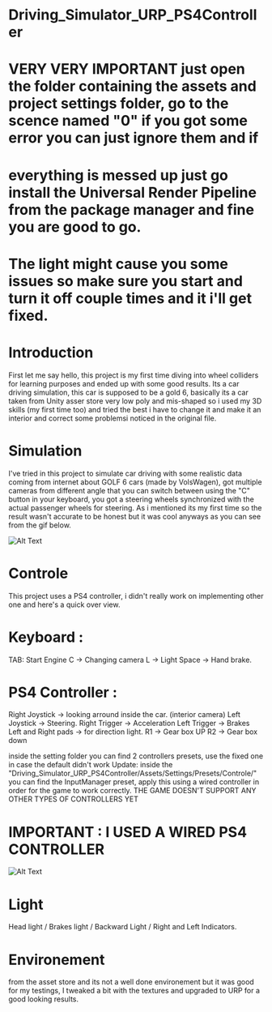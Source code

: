 # Driving_Simulator_URP_PS4Controller

# VERY VERY IMPORTANT just open the folder containing the assets and project settings folder, go to the scence named "0" if you got some error you can just ignore them and if
# everything is messed up just go install the Universal Render Pipeline from the package manager and fine you are good to go.
# The light might cause you some issues so make sure you start and turn it off couple times and it i'll get fixed.

# Introduction

  First let me say hello, this project is my first time diving into wheel colliders for learning purposes and ended up with some good results.
  Its a car driving simulation, this car is supposed to be a gold 6, basically its a car taken from Unity asser store very low poly and mis-shaped so i used my 3D skills (my first time too) and tried the best i have to change it and make it an interior and correct some problemsi noticed in the original file.
  
 # Simulation
 
  I've tried in this project to simulate car driving with some realistic data coming from internet about GOLF 6 cars (made by VolsWagen), got multiple cameras
  from different angle that you can switch between using the "C" button in your keyboard, you got a steering wheels synchronized with the actual passenger wheels for 
  steering. As i mentioned its my first time so the result wasn't accurate to be honest but it was cool anyways as you can see from the gif below.
  
  ![Alt Text](https://media.giphy.com/media/elcU48XMW7tlY9O2jC/giphy.gif)
  
  # Controle 
  
  This project uses a PS4 controller, i didn't really work on implementing other one and here's a quick over view.
  
  # Keyboard : 
  TAB: Start Engine
  C -> Changing camera
  L -> Light
  Space -> Hand brake.
  
  # PS4 Controller : 
  
  Right Joystick -> looking arround inside the car. (interior camera)
  Left Joystick -> Steering.
  Right Trigger -> Acceleration
  Left Trigger -> Brakes
  Left and Right pads -> for direction light.
  R1 -> Gear box UP
  R2 -> Gear box down
  
  inside the setting folder you can find 2 controllers presets, use the fixed one in case the default didn't work 
  Update: inside the "Driving_Simulator_URP_PS4Controller/Assets/Settings/Presets/Controle/" you can find the InputManager preset, apply this using a wired controller in order for the game to work correctly.
  THE GAME DOESN'T SUPPORT ANY OTHER TYPES OF CONTROLLERS YET
  
  # IMPORTANT : I USED A WIRED PS4 CONTROLLER
  
  ![Alt Text](https://media.giphy.com/media/l0LWbMGKLJSDevb81M/giphy.gif)
  
  
  # Light
  
  Head light / Brakes light / Backward Light / Right and Left Indicators.
  
  # Environement
  
  from the asset store and its not a well done environement but it was good for my testings, I tweaked a bit with the textures and upgraded to URP for a good looking results.
  
  
  
  
  
  
  
  
